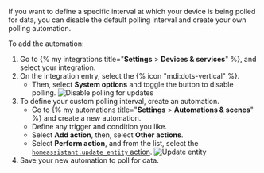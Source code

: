 

If you want to define a specific interval at which your device is being polled for data, you can disable the default polling interval and create your own polling automation.

To add the automation:

1. Go to {% my integrations title="**Settings** > **Devices & services**" %}, and select your integration.
2. On the integration entry, select the {% icon "mdi:dots-vertical" %}.
   - Then, select **System options** and toggle the button to disable polling.
   ![Disable polling for updates](/images/screenshots/custom_polling_01.png)
3. To define your custom polling interval, create an automation.
   - Go to {% my automations title="**Settings** > **Automations & scenes**" %} and create a new automation.
   - Define any trigger and condition you like.
   - Select **Add action**, then, select **Other actions**.
   - Select **Perform action**, and from the list, select the [`homeassistant.update_entity` action](/integrations/homeassistant/#service-homeassistantupdate_entity).
   ![Update entity](/images/screenshots/custom_polling_02.png)
4. Save your new automation to poll for data.
